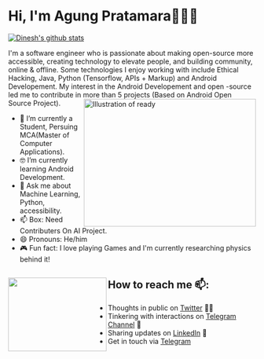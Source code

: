 # Hi, I'm Agung Pratamara🏾‍👨‍💻

[![Dinesh's github stats](https://github-readme-stats.vercel.app/api?username=dinesh-ysl&count_private=true&theme=tokyonight&show_icons=true)](https://github.com/skylark17)       

I'm a software engineer who is passionate about making open-source more accessible, creating technology to elevate people, and building community, online & offline. Some technologies I enjoy working with include Ethical Hacking, Java, Python (Tensorflow, APIs + Markup) and Android Developement. My interest in the Android Developement and open -source led me to contribute in more than 5 projects (Based on Android Open Source Project).<img align="right" src="https://github.com/dinesh-ysl/dinesh-ysl/blob/master/9fc2126eec2c0a3876e3f2097af9b983.gif" alt="Illustration of ready" width=350px height=260px/>

- 📱  I’m currently a Student, Persuing MCA(Master of Computer Applications).
- 🤓  I’m currently learning Android Development.
- 💬  Ask me about Machine Learning, Python, accessibility.
- 📫  Box: Need Contributers On AI Project.
- 😄  Pronouns: He/him
- 🎮  Fun fact: I love playing Games and I'm currently researching physics behind it!


## How to reach me 📫: <img align="left" width="200" height="150" src="https://github.com/dinesh-ysl/dinesh-ysl/blob/master/080f909da46192c0db62b76330302b0c.gif?raw=true">
- Thoughts in public on <a href="">Twitter</a> ✍🏾
- Tinkering with interactions on <a href="https://t.me/tokyoofficial"> Telegram Channel</a> 🏓
- Sharing updates on <a href="https://www.linkedin.com/in/dinesh-kumar-765440190/">LinkedIn</a> 💼
- Get in touch via <a href="https://t.me/tokyo_noob">Telegram</a>
